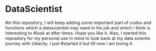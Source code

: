 # DataScientist
#in this repository, I will keep adding some important part of codes and functions which a datascientist may need in his job and which i think is interesting to #look at after times. Hope you like it. Also, I started this repository for my personal use in mind to look back at my data scientis journey with Udacity. I just #started it but till now i am loving it.
